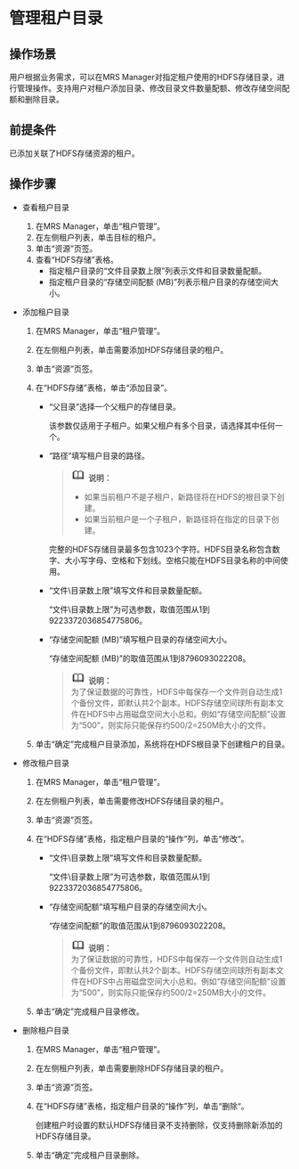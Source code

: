 # 管理租户目录<a name="ZH-CN_TOPIC_0035271544"></a>

## 操作场景<a name="section20357089194250"></a>

用户根据业务需求，可以在MRS Manager对指定租户使用的HDFS存储目录，进行管理操作。支持用户对租户添加目录、修改目录文件数量配额、修改存储空间配额和删除目录。

## 前提条件<a name="section4564761919437"></a>

已添加关联了HDFS存储资源的租户。

## 操作步骤<a name="section59639241194316"></a>

-   查看租户目录
    1.  在MRS Manager，单击“租户管理”。
    2.  在左侧租户列表，单击目标的租户。
    3.  单击“资源”页签。
    4.  查看“HDFS存储”表格。
        -   指定租户目录的“文件目录数上限”列表示文件和目录数量配额。
        -   指定租户目录的“存储空间配额 \(MB\)”列表示租户目录的存储空间大小。


-   添加租户目录
    1.  在MRS Manager，单击“租户管理”。
    2.  在左侧租户列表，单击需要添加HDFS存储目录的租户。
    3.  单击“资源”页签。
    4.  在“HDFS存储”表格，单击“添加目录”。
        -   “父目录”选择一个父租户的存储目录。

            该参数仅适用于子租户。如果父租户有多个目录，请选择其中任何一个。

        -   “路径”填写租户目录的路径。

            >![](public_sys-resources/icon-note.gif) **说明：**   
            >-   如果当前租户不是子租户，新路径将在HDFS的根目录下创建。  
            >-   如果当前租户是一个子租户，新路径将在指定的目录下创建。  

            完整的HDFS存储目录最多包含1023个字符。HDFS目录名称包含数字、大小写字母、空格和下划线。空格只能在HDFS目录名称的中间使用。

        -   “文件\\目录数上限”填写文件和目录数量配额。

            “文件\\目录数上限”为可选参数，取值范围从1到9223372036854775806。

        -   “存储空间配额 \(MB\)”填写租户目录的存储空间大小。

            “存储空间配额 \(MB\)”的取值范围从1到8796093022208。

            >![](public_sys-resources/icon-note.gif) **说明：**   
            >为了保证数据的可靠性，HDFS中每保存一个文件则自动生成1个备份文件，即默认共2个副本。HDFS存储空间球所有副本文件在HDFS中占用磁盘空间大小总和。例如“存储空间配额”设置为“500”，则实际只能保存约500/2=250MB大小的文件。  


    5.  单击“确定”完成租户目录添加，系统将在HDFS根目录下创建租户的目录。

-   修改租户目录
    1.  在MRS Manager，单击“租户管理”。
    2.  在左侧租户列表，单击需要修改HDFS存储目录的租户。
    3.  单击“资源”页签。
    4.  在“HDFS存储”表格，指定租户目录的“操作”列，单击“修改“。
        -   “文件\\目录数上限”填写文件和目录数量配额。

            “文件\\目录数上限”为可选参数，取值范围从1到9223372036854775806。

        -   “存储空间配额”填写租户目录的存储空间大小。

            “存储空间配额”的取值范围从1到8796093022208。

            >![](public_sys-resources/icon-note.gif) **说明：**   
            >为了保证数据的可靠性，HDFS中每保存一个文件则自动生成1个备份文件，即默认共2个副本。HDFS存储空间球所有副本文件在HDFS中占用磁盘空间大小总和。例如“存储空间配额”设置为“500”，则实际只能保存约500/2=250MB大小的文件。  


    5.  单击“确定”完成租户目录修改。

-   删除租户目录
    1.  在MRS Manager，单击“租户管理”。
    2.  在左侧租户列表，单击需要删除HDFS存储目录的租户。
    3.  单击“资源”页签。
    4.  在“HDFS存储”表格，指定租户目录的“操作”列，单击“删除“。

        创建租户时设置的默认HDFS存储目录不支持删除，仅支持删除新添加的HDFS存储目录。

    5.  单击“确定”完成租户目录删除。


